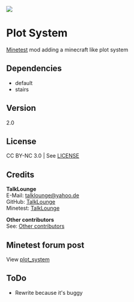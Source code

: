 ![](https://i.imgur.com/5lq4C5E.jpg)

# Plot System
[Minetest](https://www.minetest.net/ "Link to minetest.net") mod adding a minecraft like plot system

## Dependencies
* default
* stairs

## Version
2.0

## License
CC BY-NC 3.0 | See [LICENSE](https://github.com/TalkLounge/plot_system/blob/master/LICENSE.md "Link to LICENSE.md")

## Credits
**TalkLounge**  
E-Mail: talklounge@yahoo.de  
GitHub: [TalkLounge](https://github.com/TalkLounge/ "Link to TalkLounge's GitHub account")  
Minetest: [TalkLounge](https://forum.minetest.net/memberlist.php?mode=viewprofile&u=20862 "Link to TalkLounge's Minetest Forum account")

**Other contributors**  
See: [Other contributors](https://github.com/TalkLounge/plot_system/graphs/contributors "Link to other contributors")

## Minetest forum post
View [plot_system](https://forum.minetest.net/viewtopic.php?t=19915 "Link to plot_system post in the minetest forum")

## ToDo
* Rewrite because it's buggy

